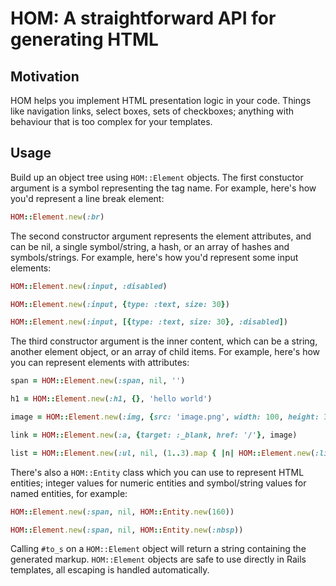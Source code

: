 HOM: A straightforward API for generating HTML
==============================================

Motivation
----------

HOM helps you implement HTML presentation logic in your code. Things like
navigation links, select boxes, sets of checkboxes; anything with behaviour
that is too complex for your templates.

Usage
-----

Build up an object tree using `HOM::Element` objects. The first constuctor
argument is a symbol representing the tag name. For example, here's how you'd
represent a line break element:

```ruby
HOM::Element.new(:br)
```

The second constructor argument represents the element attributes, and can be
nil, a single symbol/string, a hash, or an array of hashes and symbols/strings.
For example, here's how you'd represent some input elements:

```ruby
HOM::Element.new(:input, :disabled)

HOM::Element.new(:input, {type: :text, size: 30})

HOM::Element.new(:input, [{type: :text, size: 30}, :disabled])
```

The third constructor argument is the inner content, which can be a string,
another element object, or an array of child items. For example, here's how
you can represent elements with attributes:

```ruby
span = HOM::Element.new(:span, nil, '')

h1 = HOM::Element.new(:h1, {}, 'hello world')

image = HOM::Element.new(:img, {src: 'image.png', width: 100, height: 30})

link = HOM::Element.new(:a, {target: :_blank, href: '/'}, image)

list = HOM::Element.new(:ul, nil, (1..3).map { |n| HOM::Element.new(:li, nil, n) })
```

There's also a `HOM::Entity` class which you can use to represent HTML entities;
integer values for numeric entities and symbol/string values for named entities,
for example:

```ruby
HOM::Element.new(:span, nil, HOM::Entity.new(160))

HOM::Element.new(:span, nil, HOM::Entity.new(:nbsp))
```

Calling `#to_s` on a `HOM::Element` object will return a string containing
the generated markup. `HOM::Element` objects are safe to use directly in
Rails templates, all escaping is handled automatically.
